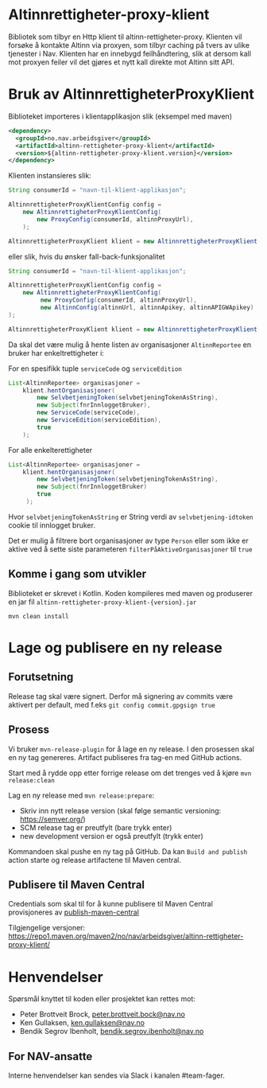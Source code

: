 Altinnrettigheter-proxy-klient
==============================

Bibliotek som tilbyr en Http klient til altinn-rettigheter-proxy.
Klienten vil forsøke å kontakte Altinn via proxyen, som tilbyr caching på tvers av ulike tjenester i Nav. Klienten har en innebygd feilhåndtering, slik at dersom kall mot proxyen feiler vil det gjøres et nytt kall direkte mot Altinn sitt API.

# Bruk av AltinnrettigheterProxyKlient 

Biblioteket importeres i klientapplikasjon slik (eksempel med maven)
```xml
<dependency>
  <groupId>no.nav.arbeidsgiver</groupId>
  <artifactId>altinn-rettigheter-proxy-klient</artifactId>
  <version>${altinn-rettigheter-proxy-klient.version}</version>
</dependency>
```

Klienten instansieres slik: 
```java
String consumerId = "navn-til-klient-applikasjon";

AltinnrettigheterProxyKlientConfig config = 
    new AltinnrettigheterProxyKlientConfig(
        new ProxyConfig(consumerId, altinnProxyUrl),
    );

AltinnrettigheterProxyKlient klient = new AltinnrettigheterProxyKlient(config);
```
eller slik, hvis du ønsker fall-back-funksjonalitet
```java
String consumerId = "navn-til-klient-applikasjon";

AltinnrettigheterProxyKlientConfig config =
    new AltinnrettigheterProxyKlientConfig(
         new ProxyConfig(consumerId, altinnProxyUrl),
         new AltinnConfig(altinnUrl, altinnApikey, altinnAPIGWApikey)
);

AltinnrettigheterProxyKlient klient = new AltinnrettigheterProxyKlient(config);
```

Da skal det være mulig å hente listen av organisasjoner `AltinnReportee` en bruker har enkeltrettigheter i: 

For en spesifikk tuple `serviceCode` og `serviceEdition` 
```java
List<AltinnReportee> organisasjoner =  
    klient.hentOrganisasjoner(
        new SelvbetjeningToken(selvbetjeningTokenAsString),
        new Subject(fnrInnloggetBruker),
        new ServiceCode(serviceCode),
        new ServiceEdition(serviceEdition), 
        true
    );
```

For alle enkelterettigheter

```java
List<AltinnReportee> organisasjoner =  
    klient.hentOrganisasjoner(
        new SelvbetjeningToken(selvbetjeningTokenAsString),
        new Subject(fnrInnloggetBruker) 
        true
     );
```

Hvor `selvbetjeningTokenAsString` er String verdi av `selvbetjening-idtoken` cookie til innlogget bruker. 

Det er mulig å filtrere bort organisasjoner av type `Person` eller som ikke er aktive ved å sette siste parameteren `filterPåAktiveOrganisasjoner` til `true`

                  

## Komme i gang som utvikler
Biblioteket er skrevet i Kotlin. Koden kompileres med maven og produserer en jar fil `altinn-rettigheter-proxy-klient-{version}.jar`

`mvn clean install`
# Lage og publisere en ny release
## Forutsetning
Release tag skal være signert. Derfor må signering av commits være aktivert per default, med f.eks `git config commit.gpgsign true`

## Prosess
Vi bruker `mvn-release-plugin` for å lage en ny release. I den prosessen skal en ny tag genereres.
 Artifact publiseres fra tag-en med GitHub actions.

Start med å rydde opp etter forrige release om det trenges ved å kjøre `mvn release:clean`

Lag en ny release med `mvn release:prepare`:
 * Skriv inn nytt release version (skal følge semantic versioning: https://semver.org/)
 * SCM release tag er preutfylt (bare trykk enter)
 * new development version er også preutfylt (trykk enter)

Kommandoen skal pushe en ny tag på GitHub. Da kan `Build and publish` action starte og release artifactene til Maven central.

## Publisere til Maven Central
Credentials som skal til for å kunne publisere til Maven Central provisjoneres av [publish-maven-central](https://github.com/navikt/publish-maven-central)

Tilgjengelige versjoner: https://repo1.maven.org/maven2/no/nav/arbeidsgiver/altinn-rettigheter-proxy-klient/
# Henvendelser

Spørsmål knyttet til koden eller prosjektet kan rettes mot:

* Peter Brottveit Brock, peter.brottveit.bock@nav.no
* Ken Gullaksen, ken.gullaksen@nav.no
* Bendik Segrov Ibenholt, bendik.segrov.ibenholt@nav.no

## For NAV-ansatte

Interne henvendelser kan sendes via Slack i kanalen #team-fager.
